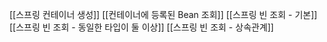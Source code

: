 [[스프링 컨테이너 생성]]
[[컨테이너에 등록된 Bean 조회]]
[[스프링 빈 조회 - 기본]]
[[스프링 빈 조회 - 동일한 타입이 둘 이상]]
[[스프링 빈 조회 - 상속관계]]
